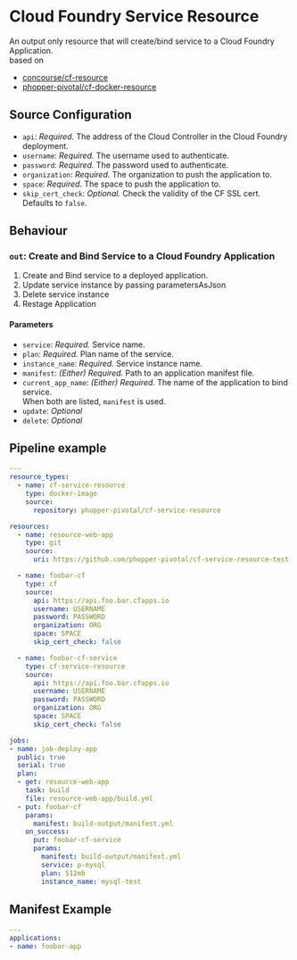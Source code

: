 # Cloud Foundry Service Resource

An output only resource that will create/bind service to a
Cloud Foundry Application.  
based on  
* [concourse/cf-resource](https://github.com/concourse/cf-resource)  
* [phopper-pivotal/cf-docker-resource](https://github.com/phopper-pivotal/cf-docker-resource)

## Source Configuration

* `api`: *Required.* The address of the Cloud Controller in the Cloud Foundry
  deployment.
* `username`: *Required.* The username used to authenticate.
* `password`: *Required.* The password used to authenticate.
* `organization`: *Required.* The organization to push the application to.
* `space`: *Required.* The space to push the application to.
* `skip_cert_check`: *Optional.* Check the validity of the CF SSL cert.
  Defaults to `false`.

## Behaviour

### `out`: Create and Bind Service to a Cloud Foundry Application

1. Create and Bind service to a deployed application.
2. Update service instance by passing parametersAsJson
3. Delete service instance
2. Restage Application

#### Parameters

* `service`: *Required.* Service name.
* `plan`: *Required.* Plan name of the service.
* `instance_name`: *Required.* Service instance name.
* `manifest`: *(Either) Required.* Path to an application manifest file.
* `current_app_name`: *(Either) Required.* The name of the application to bind service.  
When both are listed, `manifest` is used.
* `update`: *Optional*
* `delete`: *Optional*

## Pipeline example

```yaml
---
resource_types:
  - name: cf-service-resource
    type: docker-image
    source:
      repository: phopper-pivotal/cf-service-resource

resources:
  - name: resource-web-app
    type: git
    source:
      uri: https://github.com/phopper-pivotal/cf-service-resource-test.git

  - name: foobar-cf
    type: cf
    source:
      api: https://api.foo.bar.cfapps.io
      username: USERNAME
      password: PASSWORD
      organization: ORG
      space: SPACE
      skip_cert_check: false

  - name: foobar-cf-service
    type: cf-service-resource
    source:
      api: https://api.foo.bar.cfapps.io
      username: USERNAME
      password: PASSWORD
      organization: ORG
      space: SPACE
      skip_cert_check: false

jobs:
- name: job-deploy-app
  public: true
  serial: true
  plan:
  - get: resource-web-app
    task: build
    file: resource-web-app/build.yml
  - put: foobar-cf
    params:
      manifest: build-output/manifest.yml
    on_success:
      put: foobar-cf-service
      params:
        manifest: build-output/manifest.yml
        service: p-mysql
        plan: 512mb
        instance_name: mysql-test

```

## Manifest Example

```yaml
---
applications:
- name: foobar-app
```
